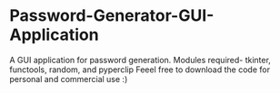 # Password-Generator-GUI-Application
A GUI application for password generation. Modules required- tkinter, functools, random, and pyperclip  Feeel free to download the code for personal and commercial use :)
